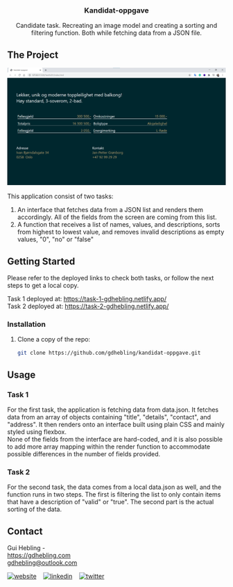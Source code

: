 <p align="center">

  <h3 align="center">Kandidat-oppgave</h3>

  <p align="center">
    Candidate task. Recreating an image model and creating a sorting and filtering function. Both while fetching data from a JSON file.
    <br />
  </p>
</p>

## The Project

<a href="https://nord-agency-gdhebling.netlify.app/" alt="Website Screenshot">![nord agency by gdhebling](assets/task-1-screenshot.png)</a>

This application consist of two tasks:

1. An interface that fetches data from a JSON list and renders them accordingly. All of the fields from the screen are coming from this list.
2. A function that receives a list of names, values, and descriptions, sorts from highest to lowest value, and removes invalid descriptions as empty values, "0", "no" or "false"

## Getting Started

Please refer to the deployed links to check both tasks, or follow the next steps to get a local copy.

Task 1 deployed at: https://task-1-gdhebling.netlify.app/  
Task 2 deployed at: https://task-2-gdhebling.netlify.app/

### Installation

1. Clone a copy of the repo:

   ```sh
   git clone https://github.com/gdhebling/kandidat-oppgave.git
   ```

## Usage

### Task 1

For the first task, the application is fetching data from data.json. It fetches data from an array of objects containing "title", "details", "contact", and "address". It then renders onto an interface built using plain CSS and mainly styled using flexbox.  
None of the fields from the interface are hard-coded, and it is also possible to add more array mapping within the render function to accommodate possible differences in the number of fields provided.

### Task 2

For the second task, the data comes from a local data.json as well, and the function runs in two steps. The first is filtering the list to only contain items that have a description of "valid" or "true". The second part is the actual sorting of the data.

## Contact

Gui Hebling -  
https://gdhebling.com  
gdhebling@outlook.com

<p align="left">
<a href="https://gdhebling.com"><img alt="website" width="26px" src="https://www.flaticon.com/svg/static/icons/svg/1828/1828555.svg" /></a>
&nbsp;&nbsp;
<a href="https://www.linkedin.com/in/gdhebling/"><img alt="linkedin" width="26px" src="https://image.flaticon.com/icons/svg/1383/1383262.svg" /></a>
&nbsp;&nbsp;
<a href="https://twitter.com/gdhebling"><img alt="twitter" width="26px" src="https://image.flaticon.com/icons/svg/1383/1383265.svg" /></a>
</p>
